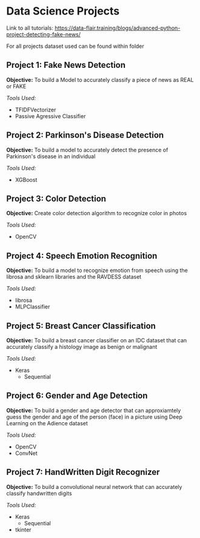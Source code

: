 # Data Science Projects

Link to all tutorials: https://data-flair.training/blogs/advanced-python-project-detecting-fake-news/

For all projects dataset used can be found within folder


## Project 1: Fake News Detection

**Objective:** To build a Model to accurately classify a piece of news as REAL or FAKE

*Tools Used:*
- TFIDFVectorizer
- Passive Agressive Classifier


## Project 2: Parkinson's Disease Detection

**Objective:** To build a model to accurately detect the presence of Parkinson's disease in an individual

*Tools Used:*
- XGBoost


## Project 3: Color Detection

**Objective:** Create color detection algorithm to recognize color in photos

*Tools Used:*
- OpenCV


## Project 4: Speech Emotion Recognition

**Objective:** To build a model to recognize emotion from speech using the librosa and sklearn libraries and the RAVDESS dataset

*Tools Used:*
- librosa
- MLPClassifier


## Project 5: Breast Cancer Classification

**Objective:** To build a breast cancer classifier on an IDC dataset that can accurately classify a histology image as benign or malignant

*Tools Used:*
- Keras
  - Sequential

## Project 6: Gender and Age Detection

**Objective:** To build a gender and age detector that can approxiamtely guess the gender and age of the person (face) in a picture using Deep Learning on the Adience dataset

*Tools Used:*
- OpenCV
- ConvNet

## Project 7: HandWritten Digit Recognizer

**Objective:** To build a convolutional neural network that can accurately classify handwritten digits

*Tools Used:*
- Keras
  - Sequential
- tkinter
